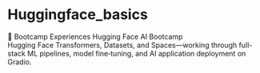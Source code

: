 # Huggingface_basics
🚀 Bootcamp Experiences  Hugging Face AI Bootcamp  
Hugging Face Transformers, Datasets, and Spaces—working through full-stack ML pipelines, model fine‑tuning, and AI application deployment on Gradio.   
